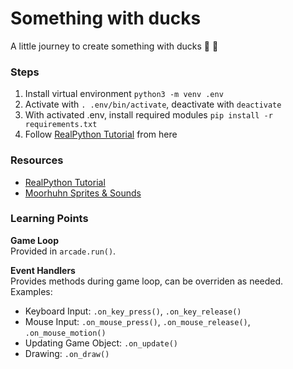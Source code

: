 # Something with ducks
A little journey to create something with ducks :duck: :duck:

### Steps
1. Install virtual environment `python3 -m venv .env`
1. Activate with `. .env/bin/activate`, deactivate with `deactivate`
1. With activated .env, install required modules `pip install -r requirements.txt`
1. Follow [RealPython Tutorial](https://realpython.com/arcade-python-game-framework/#basic-arcade-program) from here

### Resources
- [RealPython Tutorial](https://realpython.com/arcade-python-game-framework/)
- [Moorhuhn Sprites & Sounds](http://python4kids.net/downloads/py4k_cda4/py4kids-material/kap15_a4/Programme/)

### Learning Points
**Game Loop** \
Provided in `arcade.run()`.

**Event Handlers** \
Provides methods during game loop, can be overriden as needed. Examples:
* Keyboard Input: `.on_key_press()`, `.on_key_release()`
* Mouse Input: `.on_mouse_press()`, `.on_mouse_release()`, `.on_mouse_motion()`
* Updating Game Object: `.on_update()`
* Drawing: `.on_draw()`
